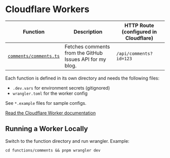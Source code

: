 # Cloudflare Workers

| Function                                         | Description                                              | HTTP Route (configured in Cloudflare) |
| ------------------------------------------------ | -------------------------------------------------------- | ------------------------------------- |
| [`comments/comments.ts`](./comments/comments.ts) | Fetches comments from the GitHub Issues API for my blog. | `/api/comments?id=123`                |

Each function is defined in its own directory and needs the following files:

- `.dev.vars` for environment secrets (gitignored)
- `wrangler.toml` for the worker config

See `*.example` files for sample configs.

[Read the Cloudflare Worker documentation](https://developers.cloudflare.com/workers/get-started/quickstarts/)

## Running a Worker Locally

Switch to the function directory and run wrangler. Example:

```
cd functions/comments && pnpm wrangler dev
```